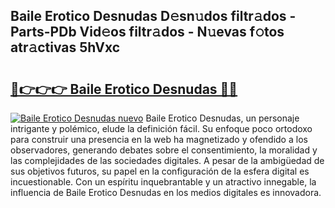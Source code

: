 ## Baile Erotico Desnudas D𝚎sn𝚞dos filtr𝚊dos - Parts-PDb Vid𝚎os filtr𝚊dos - N𝚞evas f𝚘tos atr𝚊ctivas 5hVxc

# <h2><a href="http://mbcn6c.tromn.icu/?c=Baile+Erotico+Desnudas">🔗👉👉👉 Baile Erotico Desnudas 🔗🔗</a></h2>

[![Baile Erotico Desnudas nuevo](https://i.imgur.com/pEAQMta.gif)](http://mbcn6c.tromn.icu/?c=Baile+Erotico+Desnudas)
Baile Erotico Desnudas, un personaje intrigante y polémico, elude la definición fácil. Su enfoque poco ortodoxo para construir una presencia en la web ha magnetizado y ofendido a los observadores, generando debates sobre el consentimiento, la moralidad y las complejidades de las sociedades digitales. A pesar de la ambigüedad de sus objetivos futuros, su papel en la configuración de la esfera digital es incuestionable. Con un espíritu inquebrantable y un atractivo innegable, la influencia de Baile Erotico Desnudas en los medios digitales es innovadora.
